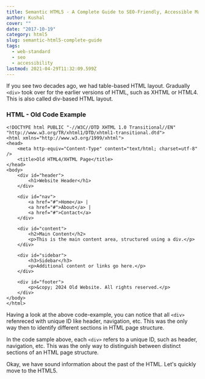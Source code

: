 ```yaml
---
title: Semantic HTML5 - A Complete Guide to SEO-Friendly, Accessible Markup
author: Kushal
cover: ""
date: "2017-10-19"
category: html5
slug: semantic-html5-complete-guide
tags:
  - web-standard
  - seo
  - accessibility
lastmod: 2021-04-29T11:32:09.599Z
---
```

If you see two decades ago, we had table-based HTML layout. Gradually `<div>` took over for the earlier versions of HTML, such as XHTML or HTML4. This is also called div-based HTML layout.
 
### HTML - Old Code Example
```
<!DOCTYPE html PUBLIC "-//W3C//DTD XHTML 1.0 Transitional//EN" "http://www.w3.org/TR/xhtml1/DTD/xhtml1-transitional.dtd">
<html xmlns="http://www.w3.org/1999/xhtml">
<head>
    <meta http-equiv="Content-Type" content="text/html; charset=utf-8" />
    <title>Old HTML4/XHTML Page</title>
</head>
<body>
    <div id="header">
        <h1>Website Header</h1>
    </div>
    
    <div id="nav">
        <a href="#">Home</a> | 
        <a href="#">About</a> | 
        <a href="#">Contact</a>
    </div>
    
    <div id="content">
        <h2>Main Content</h2>
        <p>This is the main content area, structured using a div.</p>
    </div>
    
    <div id="sidebar">
        <h3>Sidebar</h3>
        <p>Additional content or links go here.</p>
    </div>
    
    <div id="footer">
        <p>&copy; 2024 Old Website. All rights reserved.</p>
    </div>
</body>
</html>
```
Having a look at the above code-example, you can notice that all `<div>` refenreced with unique ID like header, navigation, etc. This was the only way then to identify different sections in HTML page structure.

In the code sample above, each `<div>` refers to a unique ID, such as header, navigation, etc. This was the only way to distinguish between distinct sections of an HTML page structure.

Okay, we have sound information about the past of the HTML. Let's quickly move to the HTML5.
<!--stackedit_data:
eyJoaXN0b3J5IjpbLTY2MjQ1ODI3NCwtNjY5MjQwMDY3LDEwND
E5Mzk4NTksMTQ5MDkyMjk1MCwxMTYxNTQwOTg2LDE3OTY3MDA3
MTMsNDQxOTg2MzUwLC0xOTk4NTE3MzcwXX0=
-->